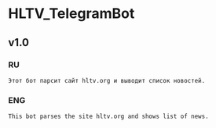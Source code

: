 # HLTV_TelegramBot
## v1.0
### RU
    Этот бот парсит сайт hltv.org и выводит список новостей.
### ENG
    This bot parses the site hltv.org and shows list of news.